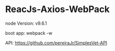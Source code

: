 # ReacJs-Axios-WebPack

node Version: v9.6.1

boot app: webpack -w

API: https://github.com/pereiraJr/SimplesVet-API
